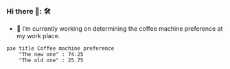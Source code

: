 ### Hi there 👋: 🛠

- 🔭 I’m currently working on determining the coffee machine preference at my work place. 

```mermaid
pie title Coffee machine preference
    "The new one" : 74.25
    "The old one" : 25.75
```
    
<!--
**anyosa/anyosa** is a ✨ _special_ ✨ repository because its `README.md` (this file) appears on your GitHub profile.

Here are some ideas to get you started:

 ...
- 🌱 I’m currently learning ...
- 👯 I’m looking to collaborate on ...
- 🤔 I’m looking for help with ...
- 💬 Ask me about ...
- 📫 How to reach me: ...
- 😄 Pronouns: ...
- ⚡ Fun fact: ...
-->
